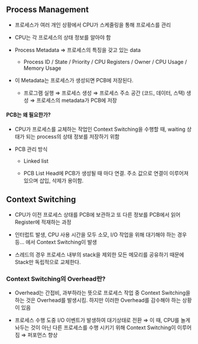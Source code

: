 ## Process Management

 - 프로세스가 여러 개인 상황에서 CPU가 스케줄링을 통해 프로세스를 관리
 
 - CPU는 각 프로세스의 상태 정보를 알아야 함
 
 - Process Metadata ⇒ 프로세스의 특징을 갖고 있는 data
  
   - Process ID / State / Priority / CPU Registers / Owner / CPU Usage / Memory Usage
  
 - 이 Metadata는 프로세스가 생성되면 PCB에 저장된다.
 
   - 프로그램 실행 ⇒ 프로세스 생성 ⇒ 프로세스 주소 공간 (코드, 데이터, 스택) 생성 ⇒ 프로세스의 metadata가 PCB에 저장
   
 #### PCB는 왜 필요한가?
 
  - CPU가 프로세스를 교체하는 작업인 Context Switching을 수행할 때, waiting 상태가 되는 process의 상태 정보를 저장하기 위함
  
  - PCB 관리 방식
  
    - Linked list
    
    - PCB List Head에 PCB가 생성될 때 마다 연결. 주소 값으로 연결이 이루어져 있으며 삽입, 삭제가 용이함.
    

## Context Switching

 - CPU가 이전 프로세스 상태를 PCB에 보관하고 또 다른 정보를 PCB에서 읽어 Register에 적재하는 과정
 
 - 인터럽트 발생, CPU 사용 시간을 모두 소모, I/O 작업을 위해 대기해야 하는 경우 등... 에서 Context Switching이 발생
 
 - 스레드의 경우 프로세스 내부의 stack을 제외한 모든 메모리를 공유하기 때문에 Stack만 독립적으로 교체한다.
 
 ### Context Switching의 Overhead란?
 
  - Overhead는 간접비, 과부하라는 뜻으로 프로세스 작업 중 Context Switching을 하는 것은 Overhead를 발생시킴.
   하지만 이러한 Overhead를 감수해야 하는 상황이 있음
  
  - 프로세스 수행 도중 I/O 이벤트가 발생하여 대기상태로 전환 ⇒ 이 때, CPU를 놀게 놔두는 것이 아닌 다른 프로세스를 수행 시키기 위해 
  Context Switching이 이루어짐 ⇒ 퍼포먼스 향상

